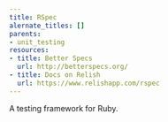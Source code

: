 ```yaml
---
title: RSpec
alernate_titles: []
parents:
- unit_testing
resources:
- title: Better Specs
  url: http://betterspecs.org/
- title: Docs on Relish
  url: https://www.relishapp.com/rspec
---
```


A testing framework for Ruby.
